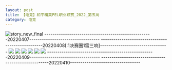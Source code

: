 ```yaml
---
layout: post
title: 【电竞】和平精英PEL职业联赛_2022_第五周
category: 电竞
---
```

![story_new_final](http://rdr022gcy.hd-bkt.clouddn.com/img/story_new_final_0322.png)
----------------------------------------------------20220407----------------------------------
--------------------------------------------------20220408[:1决赛圈1雷三响]---------------------------------
![](http://rdr022gcy.hd-bkt.clouddn.com/img/pel-220408-1.png)
![](http://rdr022gcy.hd-bkt.clouddn.com/img/pel-220408-2.png)
![](http://rdr022gcy.hd-bkt.clouddn.com/img/pel-220408-3.png)
![](http://rdr022gcy.hd-bkt.clouddn.com/img/pel-220408-4.png)
![](http://rdr022gcy.hd-bkt.clouddn.com/img/pel-220408-5.png)
![](http://rdr022gcy.hd-bkt.clouddn.com/img/pel-220408-6.png)
----------------------------------------------------20220409----------------------------------
----------------------------------------------------20220410----------------------------------

